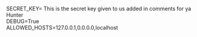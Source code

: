 SECRET_KEY= This is the secret key given to us added in comments for ya Hunter    
DEBUG=True  
ALLOWED_HOSTS=127.0.0.1,0.0.0.0,localhost  
